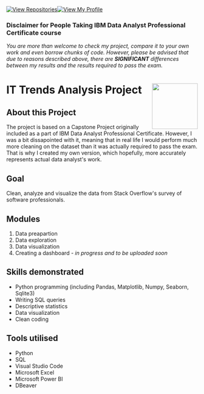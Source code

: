 
[![View Repositories](https://img.shields.io/badge/View-My_Repositories-blue?logo=GitHub)](https://github.com/jarsonX?tab=repositories)[![View My Profile](https://img.shields.io/badge/View-My_Profile-green?logo=GitHub)](https://github.com/jarsonX) 

### Disclaimer for People Taking IBM Data Analyst Professional Certificate course
*You are more than welcome to check my project, compare it to your own work and even borrow chunks of code. However, please be advised that due to reasons described above, there are **SIGNIFICANT** differences between my results and the results required to pass the exam.*

# IT Trends Analysis Project <img src="https://raw.githubusercontent.com/roshangrewal/IBM-Data-Science-Professional-Certification/master/IBM-Banner.png" align="right" width="120" />

## About this Project
The project is based on a Capstone Project originally included as a part of IBM Data Analyst Professional Certificate. However, I was a bit dissapointed with it, meaning that in real life I would perform much more cleaning on the dataset than it was actually required to pass the exam. That is why I created my own version, which hopefully, more accurately represents actual data analyst's work.

## Goal
Clean, analyze and visualize the data from Stack Overflow's survey of software professionals.

## Modules
1. Data preapartion
2. Data exploration
3. Data visualization
4. Creating a dashboard *- in progress and to be uploaded soon*

## Skills demonstrated
- Python programming (including Pandas, Matplotlib, Numpy, Seaborn, Sqlite3)
- Writing SQL queries
- Descriptive statistics
- Data visualization
- Clean coding

## Tools utilised
- Python
- SQL
- Visual Studio Code
- Microsoft Excel
- Microsoft Power BI
- DBeaver
